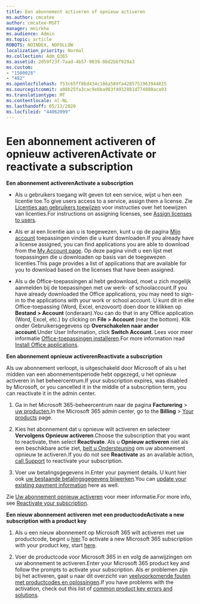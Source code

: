 ```yaml
---
title: Een abonnement activeren of opnieuw activeren
ms.author: cmcatee
author: cmcatee-MSFT
manager: mnirkhe
ms.audience: Admin
ms.topic: article
ROBOTS: NOINDEX, NOFOLLOW
localization_priority: Normal
ms.collection: Adm_O365
ms.assetid: 2d59f23f-7aad-4b57-9039-0bd2bbf929a3
ms.custom:
- "1500028"
- "482"
ms.openlocfilehash: f53c65ff8bd434c186a589fa4285751963944815
ms.sourcegitcommit: a98b25fa3cac9ebba983f4932881d774880aca93
ms.translationtype: MT
ms.contentlocale: nl-NL
ms.lasthandoff: 05/13/2020
ms.locfileid: "44062099"
---
```

# <a name="activate-or-reactivate-a-subscription"></a><span data-ttu-id="d6855-102">Een abonnement activeren of opnieuw activeren</span><span class="sxs-lookup"><span data-stu-id="d6855-102">Activate or reactivate a subscription</span></span>

<span data-ttu-id="d6855-103">**Een abonnement activeren**</span><span class="sxs-lookup"><span data-stu-id="d6855-103">**Activate a subscription**</span></span>

- <span data-ttu-id="d6855-104">Als u gebruikers toegang wilt geven tot een service, wijst u hen een licentie toe.</span><span class="sxs-lookup"><span data-stu-id="d6855-104">To give users access to a service, assign them a license.</span></span> <span data-ttu-id="d6855-105">Zie [Licenties aan gebruikers toewijzen](https://docs.microsoft.com/microsoft-365/admin/manage/assign-licenses-to-users) voor instructies over het toewijzen van licenties.</span><span class="sxs-lookup"><span data-stu-id="d6855-105">For instructions on assigning licenses, see [Assign licenses to users](https://docs.microsoft.com/microsoft-365/admin/manage/assign-licenses-to-users).</span></span>

- <span data-ttu-id="d6855-106">Als er al een licentie aan u is toegewezen, kunt u op de pagina [Mijn account](https://portal.office.com/account/#installs) toepassingen vinden die u kunt downloaden.</span><span class="sxs-lookup"><span data-stu-id="d6855-106">If you already have a license assigned, you can find applications you are able to download from the [My Account page](https://portal.office.com/account/#installs).</span></span> <span data-ttu-id="d6855-107">Op deze pagina vindt u een lijst met toepassingen die u downloaden op basis van de toegewezen licenties.</span><span class="sxs-lookup"><span data-stu-id="d6855-107">This page provides a list of applications that are available for you to download based on the licenses that have been assigned.</span></span>

- <span data-ttu-id="d6855-108">Als u de Office-toepassingen al hebt gedownload, moet u zich mogelijk aanmelden bij de toepassingen met uw werk- of schoolaccount.</span><span class="sxs-lookup"><span data-stu-id="d6855-108">If you have already downloaded the Office applications, you may need to sign-in to the applications with your work or school account.</span></span> <span data-ttu-id="d6855-109">U kunt dit in elke Office-toepassing (Word, Excel, enzovoort) doen door te klikken op **Bestand > Account** (onderaan).</span><span class="sxs-lookup"><span data-stu-id="d6855-109">You can do that in any Office application (Word, Excel, etc.) by clicking on **File > Account** (near the bottom).</span></span> <span data-ttu-id="d6855-110">Klik onder Gebruikersgegevens op **Overschakelen naar ander account**.</span><span class="sxs-lookup"><span data-stu-id="d6855-110">Under User Information, click **Switch Account**.</span></span> <span data-ttu-id="d6855-111">Lees voor meer informatie [Office-toepassingen installeren](https://docs.microsoft.com/microsoft-365/admin/setup/install-applications).</span><span class="sxs-lookup"><span data-stu-id="d6855-111">For more information read [Install Office applications](https://docs.microsoft.com/microsoft-365/admin/setup/install-applications).</span></span>

<span data-ttu-id="d6855-112">**Een abonnement opnieuw activeren**</span><span class="sxs-lookup"><span data-stu-id="d6855-112">**Reactivate a subscription**</span></span>

<span data-ttu-id="d6855-113">Als uw abonnement verloopt, is uitgeschakeld door Microsoft of als u het midden van een abonnementsperiode hebt opgezegd, u het opnieuw activeren in het beheercentrum.</span><span class="sxs-lookup"><span data-stu-id="d6855-113">If your subscription expires, was disabled by Microsoft, or you cancelled it in the middle of a subscription term, you can reactivate it in the admin center.</span></span>
  
1. <span data-ttu-id="d6855-114">Ga in het Microsoft 365-beheercentrum naar de pagina **Facturering**  >  [uw producten.](https://go.microsoft.com/fwlink/p/?linkid=842054)</span><span class="sxs-lookup"><span data-stu-id="d6855-114">In the Microsoft 365 admin center, go to the **Billing** > [Your products](https://go.microsoft.com/fwlink/p/?linkid=842054) page.</span></span>

2. <span data-ttu-id="d6855-115">Kies het abonnement dat u opnieuw wilt activeren en selecteer **Vervolgens Opnieuw activeren**.</span><span class="sxs-lookup"><span data-stu-id="d6855-115">Choose the subscription that you want to reactivate, then select **Reactivate**.</span></span> <span data-ttu-id="d6855-116">Als u **Opnieuw activeren** niet als een beschikbare actie ziet, [belt u Ondersteuning](https://docs.microsoft.com/microsoft-365/admin/contact-support-for-business-products) om uw abonnement opnieuw te activeren.</span><span class="sxs-lookup"><span data-stu-id="d6855-116">If you do not see **Reactivate** as an available action, [call Support](https://docs.microsoft.com/microsoft-365/admin/contact-support-for-business-products) to reactivate your subscription.</span></span>

3. <span data-ttu-id="d6855-117">Voer uw betalingsgegevens in.</span><span class="sxs-lookup"><span data-stu-id="d6855-117">Enter your payment details.</span></span> <span data-ttu-id="d6855-118">U kunt hier ook [uw bestaande betalingsgegevens bijwerken](https://docs.microsoft.com/microsoft-365/commerce/billing-and-payments/add-update-or-remove-credit-card-or-bank-account).</span><span class="sxs-lookup"><span data-stu-id="d6855-118">You can [update your existing payment information](https://docs.microsoft.com/microsoft-365/commerce/billing-and-payments/add-update-or-remove-credit-card-or-bank-account) here as well.</span></span>

<span data-ttu-id="d6855-119">Zie [Uw abonnement opnieuw activeren](https://docs.microsoft.com/microsoft-365/commerce/subscriptions/reactivate-your-subscription) voor meer informatie.</span><span class="sxs-lookup"><span data-stu-id="d6855-119">For more info, see [Reactivate your subscription](https://docs.microsoft.com/microsoft-365/commerce/subscriptions/reactivate-your-subscription).</span></span>

<span data-ttu-id="d6855-120">**Een nieuw abonnement activeren met een productcode**</span><span class="sxs-lookup"><span data-stu-id="d6855-120">**Activate a new subscription with a product key**</span></span>

1. <span data-ttu-id="d6855-121">Als u een nieuw abonnement op Microsoft 365 wilt activeren met uw productcode, begint u [hier](https://support.office.com/article/where-to-enter-your-office-product-key-0a82e5ae-739e-4b92-a6f4-2ec780c185db).</span><span class="sxs-lookup"><span data-stu-id="d6855-121">To activate a new Microsoft 365 subscription with your product key, start [here](https://support.office.com/article/where-to-enter-your-office-product-key-0a82e5ae-739e-4b92-a6f4-2ec780c185db).</span></span>

2. <span data-ttu-id="d6855-122">Voer de productcode voor Microsoft 365 in en volg de aanwijzingen om uw abonnement te activeren.</span><span class="sxs-lookup"><span data-stu-id="d6855-122">Enter your Microsoft 365 product key and follow the prompts to activate your subscription.</span></span> <span data-ttu-id="d6855-123">Als er problemen zijn bij het activeren, gaat u naar dit overzicht van [veelvoorkomende fouten met productcodes en oplossingen](https://docs.microsoft.com/microsoft-365/commerce/product-key-errors-and-solutions).</span><span class="sxs-lookup"><span data-stu-id="d6855-123">If you have problems with the activation, check out this list of [common product key errors and solutions](https://docs.microsoft.com/microsoft-365/commerce/product-key-errors-and-solutions).</span></span>
